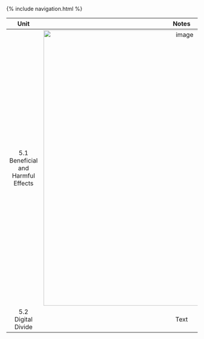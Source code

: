 {% include navigation.html %}

| Unit | Notes | Actions  |
| :-: |  :----: |  :---: |
| 5.1 Beneficial and Harmful Effects | <img width="727" alt="image" src="https://user-images.githubusercontent.com/89223703/157786979-344759e4-4d91-4d00-a77b-7839f9ead746.png"> | Here's this   |
| 5.2 Digital Divide  | Text        | And more      |
